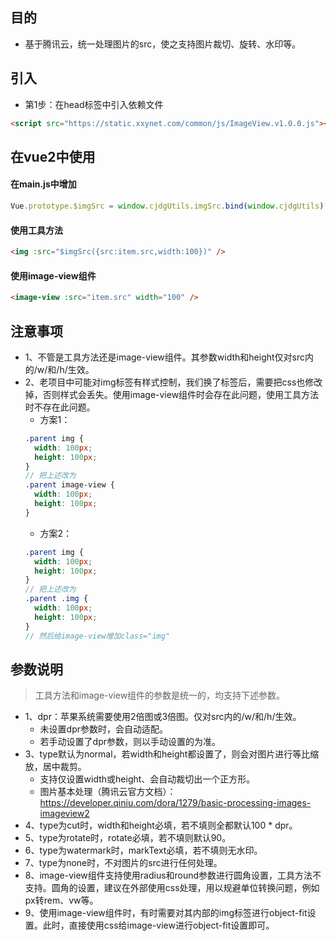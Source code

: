 ## 目的
* 基于腾讯云，统一处理图片的src，使之支持图片裁切、旋转、水印等。

## 引入
* 第1步：在head标签中引入依赖文件
```html
<script src="https://static.xxynet.com/common/js/ImageView.v1.0.0.js"></script>
```

## 在vue2中使用
#### 在main.js中增加
```javascript
Vue.prototype.$imgSrc = window.cjdgUtils.imgSrc.bind(window.cjdgUtils)
```
#### 使用工具方法
```html
<img :src="$imgSrc({src:item.src,width:100})" />
```
#### 使用image-view组件
```html
<image-view :src="item.src" width="100" />
```

## 注意事项
* 1、不管是工具方法还是image-view组件。其参数width和height仅对src内的/w/和/h/生效。
* 2、老项目中可能对img标签有样式控制，我们换了标签后，需要把css也修改掉，否则样式会丢失。使用image-view组件时会存在此问题，使用工具方法时不存在此问题。
  - 方案1：
  ```scss
  .parent img {
    width: 100px;
    height: 100px;
  }
  // 把上述改为
  .parent image-view {
    width: 100px;
    height: 100px;
  }
  ```
  - 方案2：
  ```scss
  .parent img {
    width: 100px;
    height: 100px;
  }
  // 把上述改为
  .parent .img {
    width: 100px;
    height: 100px;
  }
  // 然后给image-view增加class="img"
  ```

## 参数说明
> 工具方法和image-view组件的参数是统一的，均支持下述参数。
* 1、dpr：苹果系统需要使用2倍图或3倍图。仅对src内的/w/和/h/生效。
  - 未设置dpr参数时，会自动适配。
  - 若手动设置了dpr参数，则以手动设置的为准。
* 3、type默认为normal，若width和height都设置了，则会对图片进行等比缩放，居中裁剪。
  - 支持仅设置width或height、会自动裁切出一个正方形。
  - 图片基本处理（腾讯云官方文档）：https://developer.qiniu.com/dora/1279/basic-processing-images-imageview2
* 4、type为cut时，width和height必填，若不填则全都默认100 * dpr。
* 5、type为rotate时，rotate必填，若不填则默认90。
* 6、type为watermark时，markText必填，若不填则无水印。
* 7、type为none时，不对图片的src进行任何处理。
* 8、image-view组件支持使用radius和round参数进行圆角设置，工具方法不支持。圆角的设置，建议在外部使用css处理，用以规避单位转换问题，例如px转rem、vw等。
* 9、使用image-view组件时，有时需要对其内部的img标签进行object-fit设置。此时，直接使用css给image-view进行object-fit设置即可。
